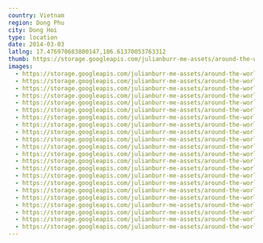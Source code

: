 ```yaml
---
country: Vietnam
region: Dong Phu
city: Dong Hoi
type: location
date: 2014-03-03
latlng: 17.476970683800147,106.61370053763312
thumb: https://storage.googleapis.com/julianburr-me-assets/around-the-world/vietnam/dong-hoi/IMG_3153--thumb.JPG
images:
  - https://storage.googleapis.com/julianburr-me-assets/around-the-world/vietnam/dong-hoi/IMG_3153.JPG
  - https://storage.googleapis.com/julianburr-me-assets/around-the-world/vietnam/dong-hoi/IMG_3143.JPG
  - https://storage.googleapis.com/julianburr-me-assets/around-the-world/vietnam/dong-hoi/IMG_3193.JPG
  - https://storage.googleapis.com/julianburr-me-assets/around-the-world/vietnam/dong-hoi/IMG_3208.JPG
  - https://storage.googleapis.com/julianburr-me-assets/around-the-world/vietnam/dong-hoi/IMG_3115.JPG
  - https://storage.googleapis.com/julianburr-me-assets/around-the-world/vietnam/dong-hoi/IMG_3154.JPG
  - https://storage.googleapis.com/julianburr-me-assets/around-the-world/vietnam/dong-hoi/IMG_3141.JPG
  - https://storage.googleapis.com/julianburr-me-assets/around-the-world/vietnam/dong-hoi/IMG_3121.JPG
  - https://storage.googleapis.com/julianburr-me-assets/around-the-world/vietnam/dong-hoi/IMG_3210.JPG
  - https://storage.googleapis.com/julianburr-me-assets/around-the-world/vietnam/dong-hoi/IMG_3060.JPG
  - https://storage.googleapis.com/julianburr-me-assets/around-the-world/vietnam/dong-hoi/IMG_3189.JPG
  - https://storage.googleapis.com/julianburr-me-assets/around-the-world/vietnam/dong-hoi/IMG_3064.JPG
  - https://storage.googleapis.com/julianburr-me-assets/around-the-world/vietnam/dong-hoi/IMG_3196.JPG
  - https://storage.googleapis.com/julianburr-me-assets/around-the-world/vietnam/dong-hoi/IMG_3059.JPG
  - https://storage.googleapis.com/julianburr-me-assets/around-the-world/vietnam/dong-hoi/IMG_3203.JPG
  - https://storage.googleapis.com/julianburr-me-assets/around-the-world/vietnam/dong-hoi/IMG_3146.JPG
  - https://storage.googleapis.com/julianburr-me-assets/around-the-world/vietnam/dong-hoi/IMG_3052.JPG
  - https://storage.googleapis.com/julianburr-me-assets/around-the-world/vietnam/dong-hoi/IMG_3177.JPG
  - https://storage.googleapis.com/julianburr-me-assets/around-the-world/vietnam/dong-hoi/IMG_3078.JPG
  - https://storage.googleapis.com/julianburr-me-assets/around-the-world/vietnam/dong-hoi/IMG_3138.JPG
  - https://storage.googleapis.com/julianburr-me-assets/around-the-world/vietnam/dong-hoi/IMG_3084.JPG
  - https://storage.googleapis.com/julianburr-me-assets/around-the-world/vietnam/dong-hoi/IMG_3057.JPG
---
```


